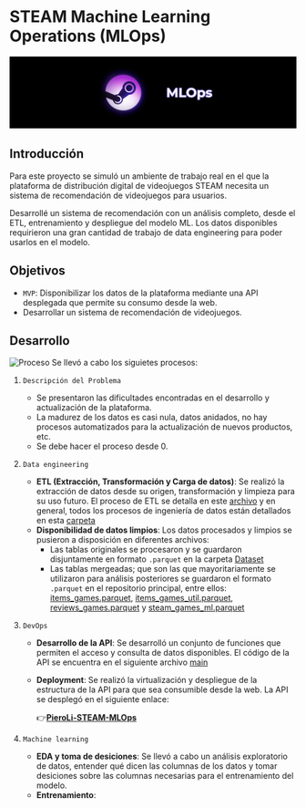 # STEAM Machine Learning Operations (MLOps)

![Portada](https://github.com/PedroLiLL/STEAM-MLOps/blob/main/assets/STEAM_MLOps.png?raw=true)

## Introducción

Para este proyecto se simuló un ambiente de trabajo real en el que la plataforma de distribución digital de videojuegos STEAM necesita un sistema de recomendación de videojuegos para usuarios.

Desarrollé un sistema de recomendación con un análisis completo, desde el ETL, entrenamiento y despliegue del modelo ML. Los datos disponibles requirieron una gran cantidad de trabajo de data engineering para poder usarlos en el modelo.

## Objetivos

- `MVP`: Disponibilizar los datos de la plataforma mediante una API desplegada que permite su consumo desde la web.
- Desarrollar un sistema de recomendación de videojuegos.

## Desarrollo

![Proceso](https://github.com/PedroLiLL/STEAM-MLOps/blob/main/assets/process.gif?raw=true)
Se llevó a cabo los siguietes procesos:
1. `Descripción del Problema`
    - Se presentaron las dificultades encontradas en el desarrollo y actualización de la plataforma.
    - La madurez de los datos es casi nula, datos anidados, no hay procesos automatizados para la actualización de nuevos productos, etc.
    - Se debe hacer el proceso desde 0.

2. `Data engineering`
    - **ETL (Extracción, Transformación y Carga de datos)**: Se realizó la extracción de datos desde su origen, transformación y limpieza para su uso futuro. El proceso de ETL se detalla en este [archivo](https://github.com/PedroLiLL/STEAM-MLOps/blob/main/test/ETL.ipynb) y en general, todos los procesos de ingeniería de datos están detallados en esta [carpeta](https://github.com/PedroLiLL/STEAM-MLOps/tree/main/test)
    - **Disponibilidad de datos limpios**: Los datos procesados y limpios se pusieron a disposición en diferentes archivos:
        - Las tablas originales se procesaron y se guardaron disjuntamente en formato `.parquet` en la carpeta [Dataset](https://github.com/PedroLiLL/STEAM-MLOps/tree/main/Dataset)
        - Las tablas mergeadas; que son las que mayoritariamente se utilizaron para análisis posteriores se guardaron el formato `.parquet` en el repositorio principal, entre ellos:   <br>
        [items_games.parquet](https://github.com/PedroLiLL/STEAM-MLOps/tree/main), [items_games_util.parquet](https://github.com/PedroLiLL/STEAM-MLOps/tree/main), [reviews_games.parquet](https://github.com/PedroLiLL/STEAM-MLOps/tree/main) y [steam_games_ml.parquet](https://github.com/PedroLiLL/STEAM-MLOps/tree/main)

3. `DevOps`
    - **Desarrollo de la API**: Se desarrolló un conjunto de funciones que permiten el acceso y consulta de datos disponibles. El código de la API se encuentra en el siguiente archivo [main](https://github.com/PedroLiLL/STEAM-MLOps/blob/main/main.py)
    - **Deployment**: Se realizó la virtualización y despliegue de la estructura de la API para que sea consumible desde la web. La API se desplegó en el siguiente enlace:

        👉[**PieroLi-STEAM-MLOps**](https://piero-li-api-steam-mlops-x825.onrender.com/docs)
    
4. `Machine learning`
    - **EDA y toma de desiciones**: Se llevó a cabo un análisis exploratorio de datos, entender qué dicen las columnas de los datos y tomar desiciones sobre las columnas necesarias para el entrenamiento del modelo.
    - **Entrenamiento**: 